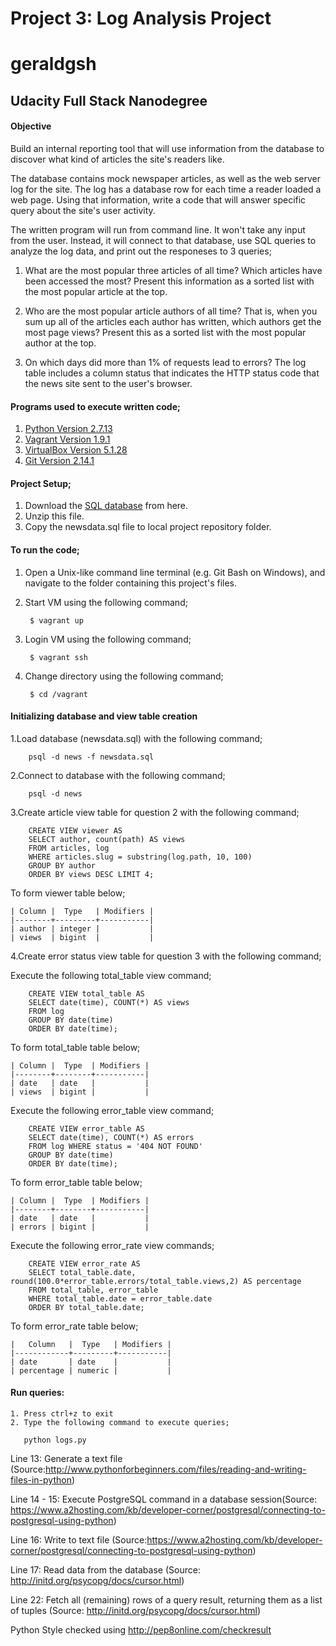 # Project 3: Log Analysis Project
# geraldgsh
## Udacity Full Stack Nanodegree

#### Objective

Build an internal reporting tool that will use information from the database to discover what kind of articles the site's readers like.

The database contains mock newspaper articles, as well as the web server log for the site. The log has a database row for each time a reader loaded a web page. Using that information, write a code that will answer specific query about the site's user activity.

The written program will run from command line. It won't take any input from the user. Instead, it will connect to that database, use SQL queries to analyze the log data, and print out the responeses to 3 queries;

1. What are the most popular three articles of all time? Which articles have been accessed the most? Present this information as a sorted list with the most popular article at the top.

2. Who are the most popular article authors of all time? That is, when you sum up all of the articles each author has written, which authors get the most page views? Present this as a sorted list with the most popular author at the top.

3. On which days did more than 1% of requests lead to errors? The log table includes a column status that indicates the HTTP status code that the news site sent to the user's browser. 

#### Programs used to execute written code;

  1. [Python Version 2.7.13](https://www.python.org/)
  2. [Vagrant Version 1.9.1](https://www.vagrantup.com/)
  3. [VirtualBox Version 5.1.28 ](https://www.virtualbox.org/)
  4. [Git Version 2.14.1](https://git-scm.com/)

#### Project Setup;
   
  1. Download the [SQL database](https://d17h27t6h515a5.cloudfront.net/topher/2016/August/57b5f748_newsdata/newsdata.zip) from here.
  2. Unzip this file.
  3. Copy the newsdata.sql file to local project repository folder.


#### To run the code;

1. Open a Unix-like command line terminal (e.g. Git Bash on Windows), and navigate to the folder containing this project's files.

2. Start VM using the following command;

        $ vagrant up

3. Login VM using the following command;

        $ vagrant ssh

4. Change directory using the following command;

        $ cd /vagrant


#### Initializing database and view table creation

1.Load database (newsdata.sql) with the following command;

        psql -d news -f newsdata.sql

2.Connect to database with the following command;

        psql -d news

3.Create article view table for question 2 with the following command;


        CREATE VIEW viewer AS
        SELECT author, count(path) AS views
        FROM articles, log
        WHERE articles.slug = substring(log.path, 10, 100)
        GROUP BY author
        ORDER BY views DESC LIMIT 4;


To form viewer table below;

    | Column |  Type   | Modifiers | 
    |--------+---------+-----------|
    | author | integer |           |
    | views  | bigint  |           |

    

4.Create error status view table for question 3 with the following command;

Execute the following total_table view command;

        CREATE VIEW total_table AS
        SELECT date(time), COUNT(*) AS views
        FROM log
        GROUP BY date(time)
        ORDER BY date(time);

To form total_table table below;

    | Column |  Type  | Modifiers |
    |--------+--------+-----------|
    | date   | date   |           |
    | views  | bigint |           |


Execute the following error_table view command;

        CREATE VIEW error_table AS
        SELECT date(time), COUNT(*) AS errors
        FROM log WHERE status = '404 NOT FOUND'
        GROUP BY date(time)
        ORDER BY date(time);

To form error_table table below;

    | Column |  Type  | Modifiers |
    |--------+--------+-----------|
    | date   | date   |           |
    | errors | bigint |           |


Execute the following error_rate view commands;

        CREATE VIEW error_rate AS
        SELECT total_table.date, round(100.0*error_table.errors/total_table.views,2) AS percentage
        FROM total_table, error_table
        WHERE total_table.date = error_table.date
        ORDER BY total_table.date;

To form error_rate table below;

    |   Column   |  Type   | Modifiers |
    |------------+---------+-----------|
    | date       | date    |           |
    | percentage | numeric |           |


#### Run queries:

    1. Press ctrl+z to exit
    2. Type the following command to execute queries;

       python logs.py
    

Line 13: Generate a text file (Source:http://www.pythonforbeginners.com/files/reading-and-writing-files-in-python)

Line 14 - 15: Execute PostgreSQL command in a database session(Source: https://www.a2hosting.com/kb/developer-corner/postgresql/connecting-to-postgresql-using-python)

Line 16: Write to text file (Source:https://www.a2hosting.com/kb/developer-corner/postgresql/connecting-to-postgresql-using-python)

Line 17: Read data from the database (Source: http://initd.org/psycopg/docs/cursor.html)

Line 22: Fetch all (remaining) rows of a query result, returning them as a list of tuples (Source: http://initd.org/psycopg/docs/cursor.html)

Python Style checked using http://pep8online.com/checkresult
